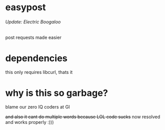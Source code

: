 # easypost
###### Update: Electric Boogaloo
post requests made easier
# dependencies
this only requires libcurl, thats it
# why is this so garbage?
blame our zero IQ coders at GI
  
~~and also it cant do multiple words because LOL code sucks~~
now resolved and works properly :)))
